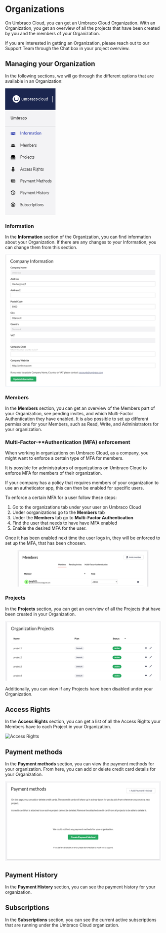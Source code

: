 # Organizations

On Umbraco Cloud, you can get an Umbraco Cloud Organization. With an Organization, you get an overview of all the projects that have been created by you and the members of your Organization.

If you are interested in getting an Organization, please reach out to our Support Team through the Chat box in your project overview.

## Managing your Organization

In the following sections, we will go through the different options that are available in an Organization:

![Organization Overview](images/Cloud-org-overview.png)

### Information

In the **Information** section of the Organization, you can find information about your Organization. If there are any changes to your Information, you can change them from this section.

![Information](images/Information-v10.png)

### Members

In the **Members** section, you can get an overview of the Members part of your Organization, see pending invites, and which Multi-Factor Authentication they have enabled. It is also possible to set up different permissions for your Members, such as Read, Write, and Administrators for your organization.

### Multi-Factor-**Authentication (MFA) enforcement

When working in organizations on Umbraco Cloud, as a company, you might want to enforce a certain type of MFA for members.

It is possible for administrators of organizations on Umbraco Cloud to enforce MFA for members of their organization.

If your company has a policy that requires members of your organization to use an autheticator app, this can then be enabled for specific users.

To enforce a certain MFA for a user follow these steps:
1. Go to the organizations tab under your user on Umbraco Cloud
2. Under oorganizations go to the **Members** tab
3. Under the **Members** tab go to **Multi-Factor Authentication**
4. Find the user that needs to have have MFA enabled
5. Enable the desired MFA for the user.

Once it has been enabled next time the user logs in, they will be enforced to set up the MFA, that has been choosen.


<figure><img src="../../../.gitbook/assets/members.png" alt=""><figcaption></figcaption></figure>

### Projects

In the **Projects** section, you can get an overview of all the Projects that have been created in your Organization.

![Project overview](images/Projects-v10.png)

Additionally, you can view if any Projects have been disabled under your Organization.

## Access Rights

In the **Access Rights** section, you can get a list of all the Access Rights your Members have to each Project in your Organization.

![Access Rights](images/Access\_rights-v10.png)

## Payment methods

In the **Payment methods** section, you can view the payment methods for your organization. From here, you can add or delete credit card details for your Organization.

![Payment methods](images/payment-methods-v10.png)

## Payment History

In the **Payment History** section, you can see the payment history for your organization.

## Subscriptions

In the **Subscriptions** section, you can see the current active subscriptions that are running under the Umbraco Cloud organization.
